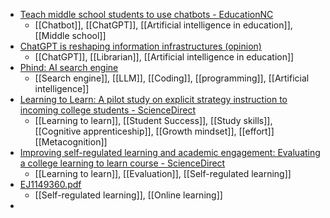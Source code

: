- [Teach middle school students to use chatbots - EducationNC](https://www.ednc.org/teach-middle-school-students-use-ai-chatbots/)
	- [[Chatbot]], [[ChatGPT]], [[Artificial intelligence in education]], [[Middle school]]
- [ChatGPT is reshaping information infrastructures (opinion)](https://www.insidehighered.com/opinion/views/2023/05/04/getting-grip-chatgpt)
	- [[ChatGPT]], [[Librarian]], [[Artificial intelligence in education]]
- [Phind: AI search engine](https://www.phind.com/)
	- [[Search engine]], [[LLM]], [[Coding]], [[programming]], [[Artificial intelligence]]
- [Learning to Learn: A pilot study on explicit strategy instruction to incoming college students - ScienceDirect](https://www.sciencedirect.com/science/article/pii/S0001691822003304)
	- [[Learning to learn]], [[Student Success]], [[Study skills]], [[Cognitive apprenticeship]], [[Growth mindset]], [[effort]] [[Metacognition]]
- [Improving self-regulated learning and academic engagement: Evaluating a college learning to learn course - ScienceDirect](https://www.sciencedirect.com/science/article/abs/pii/S1041608023000274?via%3Dihub)
	- [[Learning to learn]], [[Evaluation]], [[Self-regulated learning]]
- [EJ1149360.pdf](https://files.eric.ed.gov/fulltext/EJ1149360.pdf)
	- [[Self-regulated learning]], [[Online learning]]
-